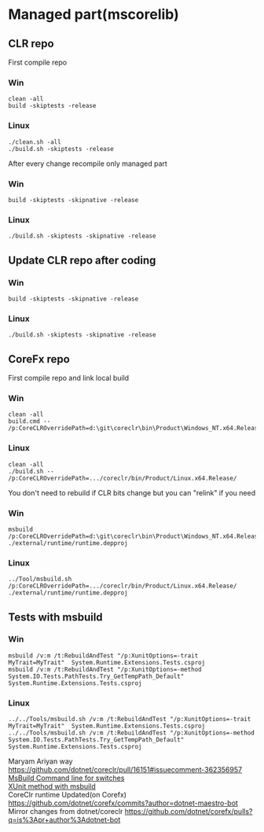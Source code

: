 # Managed part(mscorelib)

## CLR repo

First compile repo

### Win
```
clean -all
build -skiptests -release
```
### Linux
```
./clean.sh -all
./build.sh -skiptests -release
```


After every change recompile only managed part
### Win
```
build -skiptests -skipnative -release
```
### Linux
```
./build.sh -skiptests -skipnative -release
```
## Update CLR repo after coding
### Win
```
build -skiptests -skipnative -release
```
### Linux
```
./build.sh -skiptests -skipnative -release
```


## CoreFx repo

First compile repo and link local build
### Win
```
clean -all
build.cmd -- /p:CoreCLROverridePath=d:\git\coreclr\bin\Product\Windows_NT.x64.Release\
```
### Linux
```
clean -all
./build.sh -- /p:CoreCLROverridePath=.../coreclr/bin/Product/Linux.x64.Release/
```
You don't need to rebuild if CLR bits change but you can "relink" if you need
### Win
```
msbuild /p:CoreCLROverridePath=d:\git\coreclr\bin\Product\Windows_NT.x64.Release\ ./external/runtime/runtime.depproj
```
### Linux
```
../Tool/msbuild.sh /p:CoreCLROverridePath=.../coreclr/bin/Product/Linux.x64.Release/ ./external/runtime/runtime.depproj
```

## Tests with msbuild
### Win
```
msbuild /v:m /t:RebuildAndTest "/p:XunitOptions=-trait MyTrait=MyTrait"  System.Runtime.Extensions.Tests.csproj
msbuild /v:m /t:RebuildAndTest "/p:XunitOptions=-method System.IO.Tests.PathTests.Try_GetTempPath_Default"  System.Runtime.Extensions.Tests.csproj
```
### Linux
```
../../Tools/msbuild.sh /v:m /t:RebuildAndTest "/p:XunitOptions=-trait MyTrait=MyTrait"  System.Runtime.Extensions.Tests.csproj
../../Tools/msbuild.sh /v:m /t:RebuildAndTest "/p:XunitOptions=-method System.IO.Tests.PathTests.Try_GetTempPath_Default"  System.Runtime.Extensions.Tests.csproj
```
Maryam Ariyan way https://github.com/dotnet/coreclr/pull/16151#issuecomment-362356957  
[MsBuild Command line for switches](https://msdn.microsoft.com/en-us/library/ms164311.aspx)  
[XUnit method with msbuild](https://github.com/dotnet/buildtools/blob/master/Documentation/test-targets-usage.md#run-a-single-xunit-method)  
CoreClr runtime Updated(on Corefx) https://github.com/dotnet/corefx/commits?author=dotnet-maestro-bot  
Mirror changes from dotnet/coreclr https://github.com/dotnet/corefx/pulls?q=is%3Apr+author%3Adotnet-bot  
